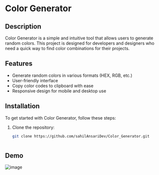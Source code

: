 # Color Generator

## Description

Color Generator is a simple and intuitive tool that allows users to generate random colors. This project is designed for developers and designers who need a quick way to find color combinations for their projects.

## Features

- Generate random colors in various formats (HEX, RGB, etc.)
- User-friendly interface
- Copy color codes to clipboard with ease
- Responsive design for mobile and desktop use

## Installation

To get started with Color Generator, follow these steps:

1. Clone the repository:
   ```bash
   git clone https://github.com/sahilAnsariDev/Color_Generator.git



## Demo
![image](https://github.com/user-attachments/assets/dbfaefc1-0d0b-4fcb-b778-8ae8cfcd1449)
